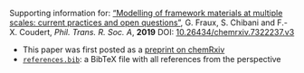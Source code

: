 Supporting information for: [“Modelling of framework materials at multiple scales: current practices and open questions”](https://doi.org/10.26434/chemrxiv.7322237.v3), G. Fraux, S. Chibani and F.-X. Coudert, _Phil. Trans. R. Soc. A_, **2019** DOI: [10.26434/chemrxiv.7322237.v3](https://doi.org/10.26434/chemrxiv.7322237.v3)

- This paper was first posted as a [preprint on chemRxiv](https://doi.org/10.26434/chemrxiv.7322237.v3)
- [`references.bib`](references.bib): a BibTeX file with all references from the perspective
